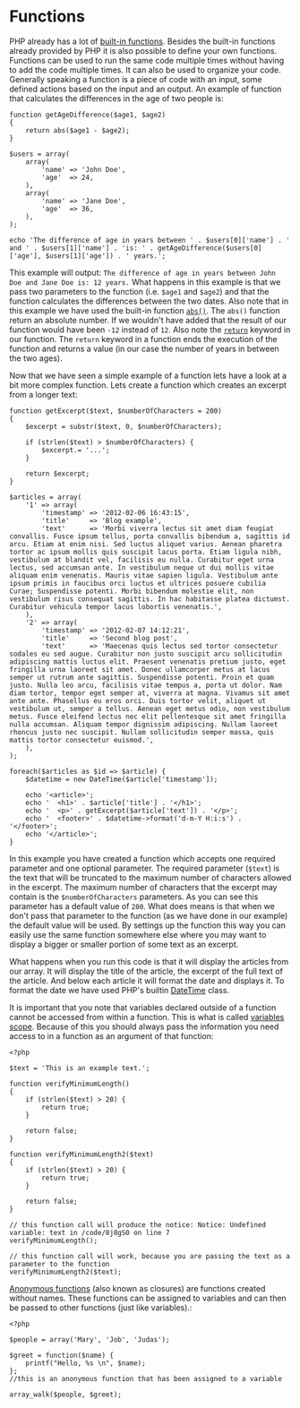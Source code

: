 Functions
=========

PHP already has a lot of [built-in functions][builtin-functions]. Besides the built-in functions already provided by PHP it is also possible to define your own functions. Functions can be used to run the same code multiple times without having to add the code multiple times. It can also be used to organize your code. Generally speaking a function is a piece of code with an input, some defined actions based on the input and an output. An example of function that calculates the differences in the age of two people is:

    function getAgeDifference($age1, $age2)
    {
        return abs($age1 - $age2);
    }

    $users = array(
        array(
            'name' => 'John Doe',
            'age'  => 24,
        ),
        array(
            'name' => 'Jane Doe',
            'age'  => 36,
        ),
    );

    echo 'The difference of age in years between ' . $users[0]['name'] . ' and ' . $users[1]['name'] . 'is: ' . getAgeDifference($users[0]['age'], $users[1]['age']) . ' years.';

This example will output: `The difference of age in years between John Doe and Jane Doe is: 12 years.` What happens in this example is that we pass two parameters to the function (i.e. `$age1` and `$age2`) and that the function calculates the differences between the two dates. Also note that in this example we have used the built-in function [`abs()`][abs]. The `abs()` function return an absolute number. If we wouldn't have added that the result of our function would have been `-12` instead of `12`. Also note the [`return`][return] keyword in our function. The `return` keyword in a function ends the execution of the function and returns a value (in our case the number of years in between the two ages).

Now that we have seen a simple example of a function lets have a look at a bit more complex function. Lets create a function which creates an excerpt from a longer text:

    function getExcerpt($text, $numberOfCharacters = 200)
    {
        $excerpt = substr($text, 0, $numberOfCharacters);

        if (strlen($text) > $numberOfCharacters) {
            $excerpt.= '...';
        }

        return $excerpt;
    }

    $articles = array(
        '1' => array(
            'timestamp' => '2012-02-06 16:43:15',
            'title'     => 'Blog example',
            'text'      => 'Morbi viverra lectus sit amet diam feugiat convallis. Fusce ipsum tellus, porta convallis bibendum a, sagittis id arcu. Etiam at enim nisi. Sed luctus aliquet varius. Aenean pharetra tortor ac ipsum mollis quis suscipit lacus porta. Etiam ligula nibh, vestibulum at blandit vel, facilisis eu nulla. Curabitur eget urna lectus, sed accumsan ante. In vestibulum neque ut dui mollis vitae aliquam enim venenatis. Mauris vitae sapien ligula. Vestibulum ante ipsum primis in faucibus orci luctus et ultrices posuere cubilia Curae; Suspendisse potenti. Morbi bibendum molestie elit, non vestibulum risus consequat sagittis. In hac habitasse platea dictumst. Curabitur vehicula tempor lacus lobortis venenatis.',
        ),
        '2' => array(
            'timestamp' => '2012-02-07 14:12:21',
            'title'     => 'Second blog post',
            'text'      => 'Maecenas quis lectus sed tortor consectetur sodales eu sed augue. Curabitur non justo suscipit arcu sollicitudin adipiscing mattis luctus elit. Praesent venenatis pretium justo, eget fringilla urna laoreet sit amet. Donec ullamcorper metus at lacus semper ut rutrum ante sagittis. Suspendisse potenti. Proin et quam justo. Nulla leo arcu, facilisis vitae tempus a, porta ut dolor. Nam diam tortor, tempor eget semper at, viverra at magna. Vivamus sit amet ante ante. Phasellus eu eros orci. Duis tortor velit, aliquet ut vestibulum ut, semper a tellus. Aenean eget metus odio, non vestibulum metus. Fusce eleifend lectus nec elit pellentesque sit amet fringilla nulla accumsan. Aliquam tempor dignissim adipiscing. Nullam laoreet rhoncus justo nec suscipit. Nullam sollicitudin semper massa, quis mattis tortor consectetur euismod.',
        ),
    );

    foreach($articles as $id => $article) {
        $datetime = new DateTime($article['timestamp']);

        echo '<article>';
        echo '  <h1>' . $article['title'] . '</h1>';
        echo '  <p>' . getExcerpt($article['text']) . '</p>';
        echo '  <footer>' . $datetime->format('d-m-Y H:i:s') . '</footer>';
        echo '</article>';
    }

In this example you have created a function which accepts one required parameter and one optional parameter. The required parameter (`$text`) is the text that will be truncated to the maximum number of characters allowed in the excerpt. The maximum number of characters that the excerpt may contain is the `$numberOfCharacters` parameters. As you can see this parameter has a default value of `200`. What does means is that when we don't pass that parameter to the function (as we have done in our example) the default value will be used. By settings up the function this way you can easily use the same function somewhere else where you may want to display a bigger or smaller portion of some text as an excerpt.

What happens when you run this code is that it will display the articles from our array. It will display the title of the article, the excerpt of the full text of the article. And below each article it will format the date and displays it. To format the date we have used PHP's builtin [DateTime][datetime] class.

It is important that you note that variables declared outside of a function cannot be accessed from within a function. This is what is called [variables scope][variables-scope]. Because of this you should always pass the information you need access to in a function as an argument of that function:

    <?php

    $text = 'This is an example text.';

    function verifyMinimumLength()
    {
        if (strlen($text) > 20) {
            return true;
        }

        return false;
    }

    function verifyMinimumLength2($text)
    {
        if (strlen($text) > 20) {
            return true;
        }

        return false;
    }

    // this function call will produce the notice: Notice: Undefined variable: text in /code/8j8gS0 on line 7
    verifyMinimumLength();

    // this function call will work, because you are passing the text as a parameter to the function
    verifyMinimumLength2($text);

[Anonymous functions][anonymous-functions] (also known as closures) are functions created without names. These functions can be assigned to variables and can then be passed to other functions (just like variables).:

    <?php

    $people = array('Mary', 'Job', 'Judas');
    
    $greet = function($name) {
        printf("Hello, %s \n", $name);
    };
    //this is an anonymous function that has been assigned to a variable
    
    array_walk($people, $greet);
    


[builtin-functions]:http://php.net/manual/en/functions.internal.php
[abs]:http://php.net/manual/en/function.abs.php
[return]:http://php.net/manual/en/function.return.php
[filterval]:http://php.net/manual/en/function.filter-var.php
[pregmatch]:http://php.net/manual/en/function.preg-match.php
[header]:http://php.net/manual/en/function.header.php
[exit]:http://php.net/manual/en/function.exit.php
[datetime]:http://php.net/manual/en/book.datetime.php
[variables-scope]:http://php.net/manual/en/language.variables.scope.php
[anonymous-functions]:http://php.net/manual/en/functions.anonymous.php
